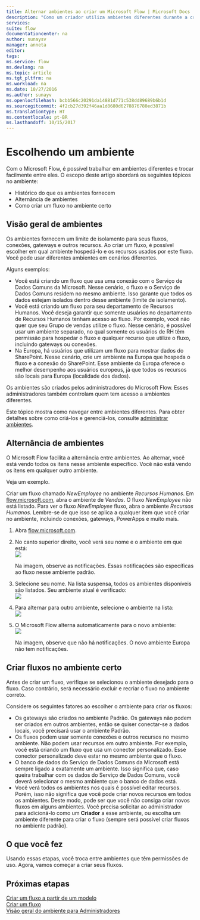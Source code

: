 ```yaml
---
title: Alternar ambientes ao criar um Microsoft Flow | Microsoft Docs
description: "Como um criador utiliza ambientes diferentes durante a criação de um Microsoft Flow"
services: 
suite: flow
documentationcenter: na
author: sunaysv
manager: anneta
editor: 
tags: 
ms.service: flow
ms.devlang: na
ms.topic: article
ms.tgt_pltfrm: na
ms.workload: na
ms.date: 10/27/2016
ms.author: sunayv
ms.openlocfilehash: bcbb566c20291da14881d771c538dd89689b6b1d
ms.sourcegitcommit: 4f2cb27d392f46aa1d8680d6278876780ed3871b
ms.translationtype: HT
ms.contentlocale: pt-BR
ms.lasthandoff: 10/15/2017
---
```

# <a name="choosing-an-environment"></a>Escolhendo um ambiente
Com o Microsoft Flow, é possível trabalhar em ambientes diferentes e trocar facilmente entre eles. O escopo deste artigo abordará os seguintes tópicos no ambiente:

* Histórico do que os ambientes fornecem
* Alternância de ambientes
* Como criar um fluxo no ambiente certo

## <a name="environments-overview"></a>Visão geral de ambientes
Os ambientes fornecem um limite de isolamento para seus fluxos, conexões, gateways e outros recursos. Ao criar um fluxo, é possível escolher em qual ambiente hospedá-lo e os recursos usados por este fluxo. Você pode usar diferentes ambientes em cenários diferentes.

Alguns exemplos:

* Você está criando um fluxo que usa uma conexão com o Serviço de Dados Comuns da Microsoft. Nesse cenário, o fluxo e o Serviço de Dados Comuns residem no mesmo ambiente. Isso garante que todos os dados estejam isolados dentro desse ambiente (limite de isolamento).
* Você está criando um fluxo para seu departamento de Recursos Humanos. Você deseja garantir que somente usuários no departamento de Recursos Humanos tenham acesso ao fluxo. Por exemplo, você não quer que seu Grupo de vendas utilize o fluxo. Nesse cenário, é possível usar um ambiente separado, no qual somente os usuários de RH têm permissão para hospedar o fluxo e qualquer recurso que utilize o fluxo, incluindo gateways ou conexões.
* Na Europa, há usuários que utilizam um fluxo para mostrar dados do SharePoint. Nesse cenário, crie um ambiente na Europa que hospeda o fluxo e a conexão do SharePoint. Esse ambiente da Europa oferece o melhor desempenho aos usuários europeus, já que todos os recursos são locais para Europa (localidade dos dados).

Os ambientes são criados pelos administradores do Microsoft Flow. Esses administradores também controlam quem tem acesso a ambientes diferentes.

Este tópico mostra como navegar entre ambientes diferentes. Para obter detalhes sobre como criá-los e gerenciá-los, consulte [administrar ambientes](environments-overview-admin.md).

## <a name="switching-environments"></a>Alternância de ambientes
O Microsoft Flow facilita a alternância entre ambientes. Ao alternar, você está vendo todos os itens nesse ambiente específico. Você não está vendo os itens em qualquer outro ambiente.

Veja um exemplo.

Criar um fluxo chamado *NewEmployee* no ambiente *Recursos Humanos*. Em [flow.microsoft.com](http://flow.microsoft.com), abra o ambiente de *Vendas*. O fluxo *NewEmployee* não está listado. Para ver o fluxo *NewEmployee* fluxo, abra o ambiente *Recursos Humanos*. Lembre-se de que isso se aplica a qualquer item que você criar no ambiente, incluindo conexões, gateways, PowerApps e muito mais.

1. Abra [flow.microsoft.com](http://flow.microsoft.com).
2. No canto superior direito, você verá seu nome e o ambiente em que está:  
   ![](./media/environments-overview-maker/default-environment.png)
   
    Na imagem, observe as notificações. Essas notificações são específicas ao fluxo nesse ambiente padrão.
3. Selecione seu nome. Na lista suspensa, todos os ambientes disponíveis são listados. Seu ambiente atual é verificado:  
   ![](./media/environments-overview-maker/all-environments.png)
4. Para alternar para outro ambiente, selecione o ambiente na lista:  
   ![](./media/environments-overview-maker/select-europe.png)
5. O Microsoft Flow alterna automaticamente para o novo ambiente:  
   ![](./media/environments-overview-maker/europe-environment.png)
   
    Na imagem, observe que não há notificações. O novo ambiente Europa não tem notificações.

## <a name="create-flows-in-the-right-environment"></a>Criar fluxos no ambiente certo
Antes de criar um fluxo, verifique se selecionou o ambiente desejado para o fluxo. Caso contrário, será necessário excluir e recriar o fluxo no ambiente correto.

Considere os seguintes fatores ao escolher o ambiente para criar os fluxos:

* Os gateways são criados no ambiente Padrão. Os gateways não podem ser criados em outros ambientes, então se quiser conectar-se a dados locais, você precisará usar o ambiente Padrão.
* Os fluxos podem usar somente conexões e outros recursos no mesmo ambiente. Não podem usar recursos em outro ambiente. Por exemplo, você está criando um fluxo que usa um conector personalizado. Esse conector personalizado deve estar no mesmo ambiente que o fluxo.
* O banco de dados do Serviço de Dados Comuns da Microsoft está sempre ligado a exatamente um ambiente. Isso significa que, caso queira trabalhar com os dados do Serviço de Dados Comuns, você deverá selecionar o mesmo ambiente que o banco de dados está.
* Você verá todos os ambientes nos quais é possível editar recursos. Porém, isso não significa que você pode criar novos recursos em todos os ambientes. Deste modo, pode ser que você não consiga criar novos fluxos em alguns ambientes. Você precisa solicitar ao administrador para adicioná-lo como um **Criador** a esse ambiente, ou escolha um ambiente diferente para criar o fluxo (sempre será possível criar fluxos no ambiente padrão).

## <a name="what-you-did"></a>O que você fez
Usando essas etapas, você troca entre ambientes que têm permissões de uso. Agora, vamos começar a criar seus fluxos.

## <a name="next-steps"></a>Próximas etapas
[Criar um fluxo a partir de um modelo](get-started-logic-template.md)  
[Criar um fluxo](get-started-logic-flow.md)  
[Visão geral do ambiente para Administradores](environments-overview-admin.md)

